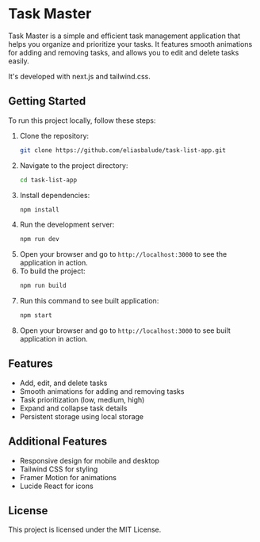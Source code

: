 # Task Master

Task Master is a simple and efficient task management application that helps you organize and prioritize your tasks. It features smooth animations for adding and removing tasks, and allows you to edit and delete tasks easily.

It's developed with next.js and tailwind.css.

## Getting Started

To run this project locally, follow these steps:

1. Clone the repository:
    ```sh
    git clone https://github.com/eliasbalude/task-list-app.git
    ```
2. Navigate to the project directory:
    ```sh
    cd task-list-app
    ```
3. Install dependencies:
    ```sh
    npm install
    ```
4. Run the development server:
    ```sh
    npm run dev
    ```
5. Open your browser and go to `http://localhost:3000` to see the application in action.
6. To build the project:
    ```sh
    npm run build
    ```
7. Run this command to see built application:
    ```sh
    npm start
    ```
8.  Open your browser and go to `http://localhost:3000` to see built application in action.

## Features

- Add, edit, and delete tasks
- Smooth animations for adding and removing tasks
- Task prioritization (low, medium, high)
- Expand and collapse task details
- Persistent storage using local storage

## Additional Features

- Responsive design for mobile and desktop
- Tailwind CSS for styling
- Framer Motion for animations
- Lucide React for icons

## License

This project is licensed under the MIT License.
